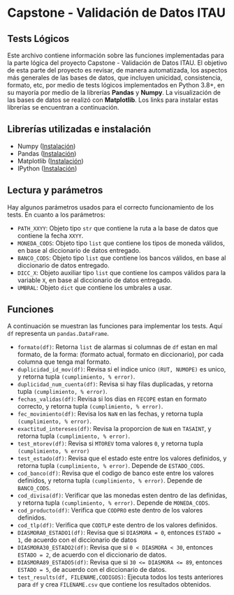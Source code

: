 # Capstone - Validación de Datos ITAU
## Tests Lógicos

Este archivo contiene información sobre las funciones implementadas para la parte lógica del proyecto Capstone - Validación de Datos ITAU. El objetivo de esta parte del proyecto es revisar, de manera automatizada, los aspectos más generales de las bases de datos, que incluyen unicidad, consistencia, formato, etc, por medio de tests lógicos implementados en Python 3.8+, en su mayoría por medio de la librerías **Pandas** y **Numpy**. La visualización de las bases de datos se realizó con **Matplotlib**. Los links para instalar estas librerías se encuentran a continuación.

## Librerías utilizadas e instalación

- Numpy ([Instalación](https://numpy.org/install/))
- Pandas ([Instalación](https://pandas.pydata.org/docs/getting_started/install.html))
- Matplotlib ([Instalación](https://matplotlib.org/stable/users/installing/index.html))
- IPython ([Instalación](https://ipython.org/install.html))

## Lectura y parámetros
Hay algunos parámetros usados para el correcto funcionamiento de los tests. En cuanto a los parámetros:
- `PATH_XXYY`: Objeto tipo `str` que contiene la ruta a la base de datos que contiene la fecha `XXYY`.
- `MONEDA_CODS`: Objeto tipo `list` que contiene los tipos de moneda válidos, en base al diccionario de datos entregado. 
- `BANCO_CODS`: Objeto tipo `list` que contiene los bancos válidos, en base al diccionario de datos entregado. 
- `DICC_X`: Objeto auxiliar tipo `list` que contiene los campos válidos para la variable `X`, en base al diccionario de datos entregado. 
- `UMBRAL`: Objeto `dict` que contiene los umbrales a usar.

## Funciones

A continuación se muestran las funciones para implementar los tests. Aquí `df` representa un `pandas.DataFrame`.

- `formato(df)`: Retorna `list` de alarmas si columnas de `df` estan en mal formato, de la forma: (formato actual, formato en diccionario), por cada columna que tenga mal formato.
- `duplicidad_id_mov(df)`: Revisa si el indice unico `(RUT, NUMOPE)` es unico, y retorna tupla `(cumplimiento, % error)`.
- `duplicidad_num_cuenta(df)`: Revisa si hay filas duplicadas, y retorna tupla `(cumplimiento, % error)`.
- `fechas_validas(df)`: Revisa si los dias en `FECOPE` estan en formato correcto, y retorna tupla `(cumplimiento, % error)`.
- `fec_movimiento(df)`: Revisa los `NaN` en las fechas, y retorna tupla `(cumplimiento, % error)`.
- `exactitud_intereses(df)`: Revisa la proporcion de `NaN` en `TASAINT`, y retorna tupla `(cumplimiento, % error)`.
- `test_mtorev(df)`: Revisa si `MTOREV` toma valores `0`, y retorna tupla `(cumplimiento, % error)`
- `test_estado(df)`:  Revisa que el estado este entre los valores definidos, y retorna tupla `(cumplimiento, % error)`. Depende de `ESTADO_CODS`.
- `cod_banco(df)`: Revisa que el codigo de banco este entre los valores definidos, y retorna tupla `(cumplimiento, % error)`. Depende de `BANCO_CODS`.
- `cod_divisa(df)`: Verificar que las monedas esten dentro de las definidas, y retorna tupla `(cumplimiento, % error)`. Depende de `MONEDA_CODS`.
- `cod_producto(df)`: Verifica que `CODPRO` este dentro de los valores definidos.
- `cod_tlp(df)`: Verifica que `CODTLP` este dentro de los valores definidos.
- `DIASMORA0_ESTADO1(df)`: Revisa que si `DIASMORA = 0`, entonces `ESTADO = 1`, de acuerdo con el diccionario de datos
- `DIASMORA30_ESTADO2(df)`: Revisa que si `0 < DIASMORA < 30`, entonces `ESTADO = 2`, de acuerdo con el diccionario de datos.
- `DIASMORA89_ESTADO5(df)`: Revisa que si `30 <= DIASMORA <= 89`, entonces `ESTADO = 5`, de acuerdo con el diccionario de datos.
- `test_results(df, FILENAME,CODIGOS)`: Ejecuta todos los tests anteriores para `df` y crea `FILENAME.csv` que contiene los resultados obtenidos. 

